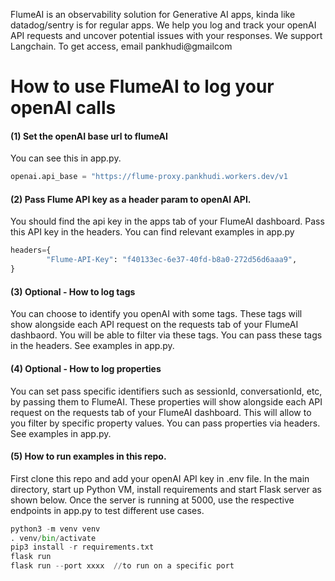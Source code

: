 <normal>FlumeAI is an observability solution for Generative AI apps, kinda like datadog/sentry is for regular apps. We help you log and track your openAI API requests and uncover potential issues with your responses. We support Langchain. To get access, email pankhudi@gmailcom</normal>

# How to use FlumeAI to log your openAI calls

#### (1) Set the openAI base url to flumeAI
<normal> You can see this in app.py. </normal>

```python
openai.api_base = "https://flume-proxy.pankhudi.workers.dev/v1
```

#### (2) Pass Flume API key as a header param to openAI API. 

<normal>You should find the api key in the apps tab of your FlumeAI dashboard. Pass this API key in the headers. You can find relevant examples in app.py</normal>

```python
headers={
        "Flume-API-Key": "f40133ec-6e37-40fd-b8a0-272d56d6aaa9",
}
```

#### (3) Optional - How to log tags

<normal>You can choose to identify you openAI with some tags. These tags will show alongside each API request on the requests tab of your FlumeAI dashbaord. You will be able to filter via these tags. You can pass these tags in the headers. See examples in app.py.</normal>

#### (4) Optional - How to log properties

<normal>You can set pass specific identifiers such as sessionId, conversationId, etc, by passing them to FlumeAI. These properties will show alongside each API request on the requests tab of your FlumeAI dashboard. This will allow to you filter by specific property values. You can pass properties via headers. See examples in app.py.</normal>

#### (5) How to run examples in this repo.

<normal>First clone this repo and add your openAI API key in .env file. In the main directory, start up Python VM, install requirements and start Flask server as shown below. Once the server is running at 5000, use the respective endpoints in app.py to test different use cases. 

```python
python3 -m venv venv
. venv/bin/activate
pip3 install -r requirements.txt
flask run
flask run --port xxxx  //to run on a specific port 
```
